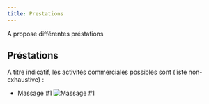 ```yaml
---
title: Prestations
---
```

A propose différentes préstations

## Préstations

A titre indicatif, les activités commerciales possibles sont (liste non-exhaustive) :

- Massage #1
![Massage #1](https://drive.google.com/file/d/1J6nhp7fzZ1mLa48wexofe0uWXXJfH1Wv/view?usp=sharing)